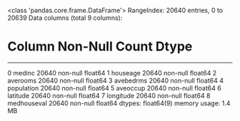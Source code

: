 <class 'pandas.core.frame.DataFrame'>
RangeIndex: 20640 entries, 0 to 20639
Data columns (total 9 columns):
 #   Column       Non-Null Count  Dtype  
---  ------       --------------  -----  
 0   medinc       20640 non-null  float64
 1   houseage     20640 non-null  float64
 2   averooms     20640 non-null  float64
 3   avebedrms    20640 non-null  float64
 4   population   20640 non-null  float64
 5   aveoccup     20640 non-null  float64
 6   latitude     20640 non-null  float64
 7   longitude    20640 non-null  float64
 8   medhouseval  20640 non-null  float64
dtypes: float64(9)
memory usage: 1.4 MB
